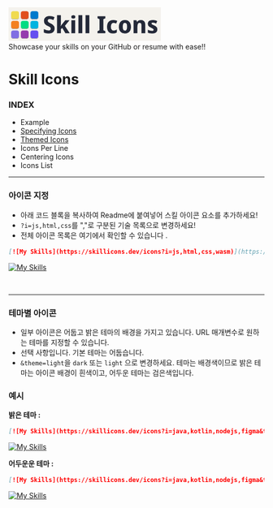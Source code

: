 [![Skill_Icons_Title](./image/skill_icons.png)](https://skillicons.dev/)
<br/>
Showcase your skills on your GitHub or resume with ease!!

# Skill Icons
>

### INDEX
- Example
- [Specifying Icons](#아이콘-지정)
- [Themed Icons    ](#테마별-아이콘)
- Icons Per Line
- Centering Icons
- Icons List

---
### 아이콘 지정
- 아래 코드 블록을 복사하여 Readme에 붙여넣어 스킬 아이콘 요소를 추가하세요!
- `?i=js,html,css`를 ","로 구분된 기술 목록으로 변경하세요! 
- 전체 아이콘 목록은 여기에서 확인할 수 있습니다 .

```markdown
[![My Skills](https://skillicons.dev/icons?i=js,html,css,wasm)](https://skillicons.dev)
```
[![My Skills](https://skillicons.dev/icons?i=js,html,css,wasm)](https://skillicons.dev)

<br/>

---
### 테마별 아이콘
- 일부 아이콘은 어둡고 밝은 테마의 배경을 가지고 있습니다. URL 매개변수로 원하는 테마를 지정할 수 있습니다.
- 선택 사항입니다. 기본 테마는 어둡습니다.
- `&theme=light`을 `dark` 또는 `light` 으로 변경하세요. 테마는 배경색이므로 밝은 테마는 아이콘 배경이 흰색이고, 어두운 테마는 검은색입니다.

### 예시
**밝은 테마 :**
```markdown
[![My Skills](https://skillicons.dev/icons?i=java,kotlin,nodejs,figma&theme=light)](https://skillicons.dev)
```
[![My Skills](https://skillicons.dev/icons?i=java,kotlin,nodejs,figma&theme=light)](https://skillicons.dev)



**어두운운 테마 :**
```markdown
[![My Skills](https://skillicons.dev/icons?i=java,kotlin,nodejs,figma&theme=dark)](https://skillicons.dev)
```
[![My Skills](https://skillicons.dev/icons?i=java,kotlin,nodejs,figma&theme=dark)](https://skillicons.dev)

